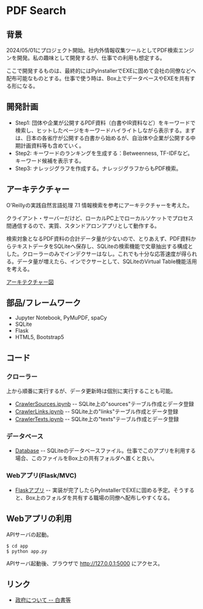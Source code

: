 # PDF Search

## 背景

2024/05/01にプロジェクト開始。社内外情報収集ツールとしてPDF検索エンジンを開発。私の趣味として開発するが、仕事での利用も想定する。

ここで開発するものは、最終的にはPyInstallerでEXEに固めて会社の同僚などへ配布可能なものとする。仕事で使う時は、Box上でデータベースやEXEを共有する形になる。

## 開発計画

- Step1: 団体や企業が公開するPDF資料（白書やIR資料など）をキーワードで検索し、ヒットしたページをキーワードハイライトしながら表示する。まずは、日本の各省庁が公開する白書から始めるが、自治体や企業が公開する中期計画資料等も含めていく。
- Step2: キーワードのランキングを生成する：Betweenness, TF-IDFなど。キーワード候補を表示する。
- Step3: ナレッジグラフを作成する。ナレッジグラフからもPDF検索。

## アーキテクチャー

O'Reillyの実践自然言語処理 7.1 情報検索を参考にアーキテクチャーを考えた。

クライアント・サーバーだけど、ローカルPC上でローカルソケットでプロセス間通信するので、実質、スタンドアロンアプリとして動作する。

検索対象となるPDF資料の合計データ量が少ないので、とりあえず、PDF資料からテキストデータをSQLiteへ保存し、SQLiteの検索機能で文章抽出する構成とした。クローラーのみでインデクサーはなし。これでも十分な応答速度が得られる。データ量が増えたら、インでクサーとして、SQLiteのVirtual Table機能活用を考える。

[アーキテクチャー図](https://docs.google.com/presentation/d/e/2PACX-1vSTcAQs16wdLKj2Ndpa6pm0MrJLDI1DcmLM6ZNvANhVn1qFPvWvD1FXRj9WBLG1m1_55C8bX7csbp_f/pub?start=false&loop=false&delayms=3000)

## 部品/フレームワーク

- Jupyter Notebook, PyMuPDF, spaCy
- SQLite
- Flask
- HTML5, Bootstrap5

## コード

### クローラー

上から順番に実行するが、データ更新時は個別に実行することも可能。
- [CrawlerSources.ipynb](1_CrawlerSources.ipynb) -- SQLite上の"sources"テーブル作成とデータ登録
- [CrawlerLinks.ipynb](2_CrawlerLinks.ipynb) -- SQLite上の"links"テーブル作成とデータ登録
- [CrawlerTexts.ipynb](3_CrawlerTexts.ipynb) -- SQLite上の"texts"テーブル作成とデータ登録

### データベース

- [Database](database) -- SQLiteのデータベースファイル。仕事でこのアプリを利用する場合、このファイルをBox上の共有フォルダへ置くと良い。

### Webアプリ(Flask/MVC)

- [Flaskアプリ](./app) -- 実装が完了したらPyInstallerでEXEに固める予定。そうすると、Box上のフォルダを共有する職場の同僚へ配布しやすくなる。

## Webアプリの利用

APIサーバの起動。
```
$ cd app
$ python app.py
```

APIサーバ起動後、ブラウザで http://127.0.0.1:5000 にアクセス。

## リンク

- [政府について -- 白書等](https://www.e-gov.go.jp/about-government/white-papers.html)

